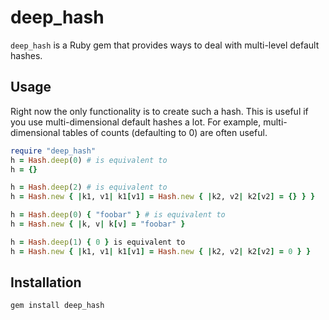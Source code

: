 deep_hash
=========

`deep_hash` is a Ruby gem that provides ways to deal with multi-level default hashes.

Usage
-----

Right now the only functionality is to create such a hash. This is useful if you use multi-dimensional default
hashes a lot. For example, multi-dimensional tables of counts (defaulting to 0) are often useful.

```ruby
require "deep_hash"
h = Hash.deep(0) # is equivalent to
h = {}

h = Hash.deep(2) # is equivalent to
h = Hash.new { |k1, v1| k1[v1] = Hash.new { |k2, v2| k2[v2] = {} } }

h = Hash.deep(0) { "foobar" } # is equivalent to
h = Hash.new { |k, v| k[v] = "foobar" }

h = Hash.deep(1) { 0 } is equivalent to
h = Hash.new { |k1, v1| k1[v1] = Hash.new { |k2, v2| k2[v2] = 0 } }
```

Installation
------------

    gem install deep_hash

